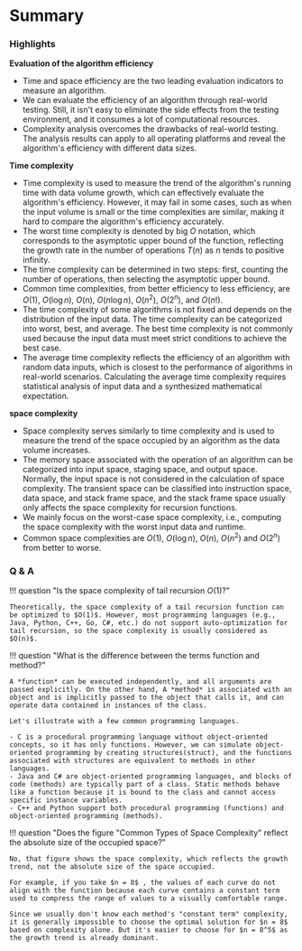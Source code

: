# Summary

### Highlights

**Evaluation of the algorithm efficiency**

- Time and space efficiency are the two leading evaluation indicators to measure an algorithm.
- We can evaluate the efficiency of an algorithm through real-world testing. Still, it isn't easy to eliminate the side effects from the testing environment, and it consumes a lot of computational resources.
- Complexity analysis overcomes the drawbacks of real-world testing. The analysis results can apply to all operating platforms and reveal the algorithm's efficiency with different data sizes.

**Time complexity**

- Time complexity is used to measure the trend of the algorithm's running time with data volume growth, which can effectively evaluate the algorithm's efficiency. However, it may fail in some cases, such as when the input volume is small or the time complexities are similar, making it hard to compare the algorithm's efficiency accurately.
- The worst time complexity is denoted by big $O$ notation, which corresponds to the asymptotic upper bound of the function, reflecting the growth rate in the number of operations $T(n)$ as $n$ tends to positive infinity.
- The time complexity can be determined in two steps: first, counting the number of operations, then selecting the asymptotic upper bound.
- Common time complexities, from better efficiency to less efficiency, are $O(1)$, $O(\log n)$, $O(n)$, $O(n \log n)$, $O(n^2)$, $O(2^n)$, and $O(n!)$.
- The time complexity of some algorithms is not fixed and depends on the distribution of the input data. The time complexity can be categorized into worst, best, and average. The best time complexity is not commonly used because the input data must meet strict conditions to achieve the best case.
- The average time complexity reflects the efficiency of an algorithm with random data inputs, which is closest to the performance of algorithms in real-world scenarios. Calculating the average time complexity requires statistical analysis of input data and a synthesized mathematical expectation.

**space complexity**

- Space complexity serves similarly to time complexity and is used to measure the trend of the space occupied by an algorithm as the data volume increases.
- The memory space associated with the operation of an algorithm can be categorized into input space, staging space, and output space. Normally, the input space is not considered in the calculation of space complexity. The transient space can be classified into instruction space, data space, and stack frame space, and the stack frame space usually only affects the space complexity for recursion functions.
- We mainly focus on the worst-case space complexity, i.e., computing the space complexity with the worst input data and runtime.
- Common space complexities are $O(1)$, $O(\log n)$, $O(n)$, $O(n^2)$ and $O(2^n)$ from better to worse.

### Q & A

!!! question "Is the space complexity of tail recursion $O(1)$?"

    Theoretically, the space complexity of a tail recursion function can be optimized to $O(1)$. However, most programming languages (e.g., Java, Python, C++, Go, C#, etc.) do not support auto-optimization for tail recursion, so the space complexity is usually considered as $O(n)$.

!!! question "What is the difference between the terms function and method?"

    A *function* can be executed independently, and all arguments are passed explicitly. On the other hand, A *method* is associated with an object and is implicitly passed to the object that calls it, and can operate data contained in instances of the class.

    Let's illustrate with a few common programming languages.

    - C is a procedural programming language without object-oriented concepts, so it has only functions. However, we can simulate object-oriented programming by creating structures(struct), and the functions associated with structures are equivalent to methods in other languages.
    - Java and C# are object-oriented programming languages, and blocks of code (methods) are typically part of a class. Static methods behave like a function because it is bound to the class and cannot access specific instance variables.
    - C++ and Python support both procedural programming (functions) and object-oriented programming (methods).

!!! question "Does the figure "Common Types of Space Complexity" reflect the absolute size of the occupied space?"

    No, that figure shows the space complexity, which reflects the growth trend, not the absolute size of the space occupied.
   
    For example, if you take $n = 8$ , the values of each curve do not align with the function because each curve contains a constant term used to compress the range of values to a visually comfortable range.

    Since we usually don't know each method's "constant term" complexity, it is generally impossible to choose the optimal solution for $n = 8$ based on complexity alone. But it's easier to choose for $n = 8^5$ as the growth trend is already dominant.
